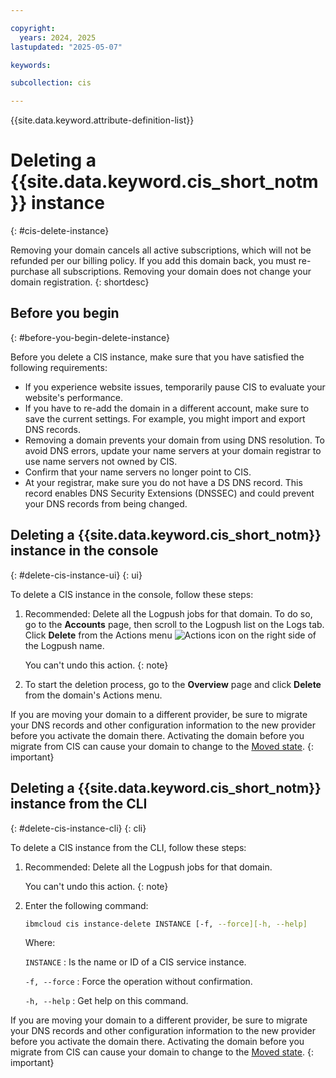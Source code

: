 ```yaml
---

copyright:
  years: 2024, 2025
lastupdated: "2025-05-07"

keywords:

subcollection: cis

---
```


{{site.data.keyword.attribute-definition-list}}

# Deleting a {{site.data.keyword.cis_short_notm}} instance
{: #cis-delete-instance}

Removing your domain cancels all active subscriptions, which will not be refunded per our billing policy. If you add this domain back, you must re-purchase all subscriptions. Removing your domain does not change your
domain registration.
{: shortdesc}

## Before you begin
{: #before-you-begin-delete-instance}

Before you delete a CIS instance, make sure that you have satisfied the following requirements:

* If you experience website issues, temporarily pause CIS to evaluate your website's performance.
* If you have to re-add the domain in a different account, make sure to save the current settings. For example, you might import and export DNS records.
* Removing a domain prevents your domain from using DNS resolution. To avoid DNS errors, update your name servers at your domain registrar to use name servers not owned by CIS.
* Confirm that your name servers no longer point to CIS.
* At your registrar, make sure you do not have a DS DNS record. This record enables DNS Security Extensions (DNSSEC) and could prevent your DNS records from being changed.

## Deleting a {{site.data.keyword.cis_short_notm}} instance in the console
{: #delete-cis-instance-ui}
{: ui}

To delete a CIS instance in the console, follow these steps:

1. Recommended: Delete all the Logpush jobs for that domain. To do so, go to the **Accounts** page, then scroll to the Logpush list on the Logs tab. Click **Delete** from the Actions menu ![Actions icon](../icons/action-menu-icon.svg "Actions") on the right side of the Logpush name.

   You can't undo this action.
   {: note}

1. To start the deletion process, go to the **Overview** page and click **Delete** from the domain's Actions menu.

If you are moving your domain to a different provider, be sure to migrate your DNS records and other configuration information to the new provider before you activate the domain there. Activating the domain before you migrate from CIS can cause your domain to change to the [Moved state](/docs/cis?topic=cis-domain-moved-status).
{: important}

## Deleting a {{site.data.keyword.cis_short_notm}} instance from the CLI
{: #delete-cis-instance-cli}
{: cli}

To delete a CIS instance from the CLI, follow these steps:

1. Recommended: Delete all the Logpush jobs for that domain.

   You can't undo this action.
   {: note}

1. Enter the following command:

   ```bash
   ibmcloud cis instance-delete INSTANCE [-f, --force][-h, --help]
   ```

   Where:

   `INSTANCE`
   :    Is the name or ID of a CIS service instance.

   `-f, --force`
   :    Force the operation without confirmation.

   `-h, --help`
   :    Get help on this command.

If you are moving your domain to a different provider, be sure to migrate your DNS records and other configuration information to the new provider before you activate the domain there. Activating the domain before you migrate from CIS can cause your domain to change to the [Moved state](/docs/cis?topic=cis-domain-moved-status).
{: important}
